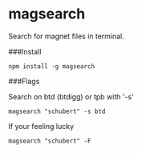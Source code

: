 # magsearch

Search for magnet files in terminal.


###Install
```
npm install -g magsearch
```

###Flags

  Search on btd (btdigg) or tpb with '-s'
  ```
  magsearch "schubert" -s btd
  ```
  
  If your feeling lucky
  ```
  magsearch "schubert" -F
  ```
